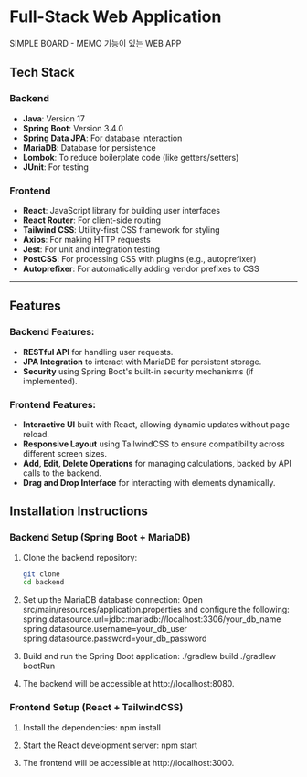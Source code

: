 # Full-Stack Web Application

SIMPLE BOARD - MEMO 기능이 있는 WEB APP

## Tech Stack

### Backend
- **Java**: Version 17
- **Spring Boot**: Version 3.4.0
- **Spring Data JPA**: For database interaction
- **MariaDB**: Database for persistence
- **Lombok**: To reduce boilerplate code (like getters/setters)
- **JUnit**: For testing

### Frontend
- **React**: JavaScript library for building user interfaces
- **React Router**: For client-side routing
- **Tailwind CSS**: Utility-first CSS framework for styling
- **Axios**: For making HTTP requests
- **Jest**: For unit and integration testing
- **PostCSS**: For processing CSS with plugins (e.g., autoprefixer)
- **Autoprefixer**: For automatically adding vendor prefixes to CSS

---

## Features

### Backend Features:
- **RESTful API** for handling user requests.
- **JPA Integration** to interact with MariaDB for persistent storage.
- **Security** using Spring Boot's built-in security mechanisms (if implemented).

### Frontend Features:
- **Interactive UI** built with React, allowing dynamic updates without page reload.
- **Responsive Layout** using TailwindCSS to ensure compatibility across different screen sizes.
- **Add, Edit, Delete Operations** for managing calculations, backed by API calls to the backend.
- **Drag and Drop Interface** for interacting with elements dynamically.


## Installation Instructions

### Backend Setup (Spring Boot + MariaDB)

1. Clone the backend repository:
   ```bash
   git clone
   cd backend

2. Set up the MariaDB database connection:
  Open src/main/resources/application.properties and configure the following:
  spring.datasource.url=jdbc:mariadb://localhost:3306/your_db_name
  spring.datasource.username=your_db_user
  spring.datasource.password=your_db_password

3. Build and run the Spring Boot application:
  ./gradlew build
  ./gradlew bootRun

4. The backend will be accessible at http://localhost:8080.

### Frontend Setup (React + TailwindCSS)
1. Install the dependencies:
   npm install

2. Start the React development server:
   npm start
   
3. The frontend will be accessible at http://localhost:3000.
